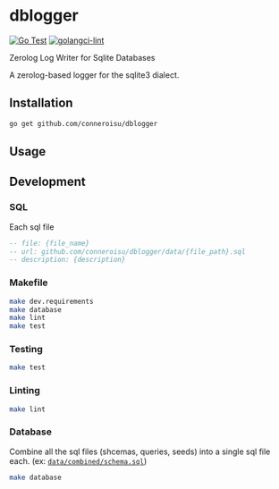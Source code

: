# dblogger

[![Go Test](https://github.com/conneroisu/dblogger/actions/workflows/test.yaml/badge.svg)](https://github.com/conneroisu/dblogger/actions/workflows/test.yaml)
[![golangci-lint](https://github.com/conneroisu/dblogger/actions/workflows/ci.yaml/badge.svg)](https://github.com/conneroisu/dblogger/actions/workflows/ci.yaml)

Zerolog Log Writer for Sqlite Databases

A zerolog-based logger for the sqlite3 dialect.

## Installation

```bash
go get github.com/conneroisu/dblogger
```

## Usage

## Development

### SQL

Each sql file 

```sql
-- file: {file_name}
-- url: github.com/conneroisu/dblogger/data/{file_path}.sql
-- description: {description}
```

### Makefile

```bash
make dev.requirements
make database
make lint
make test
```

### Testing

```bash
make test
```

### Linting

```bash
make lint
```

### Database

Combine all the sql files (shcemas, queries, seeds) into a single sql file each. (ex: [`data/combined/schema.sql`](https://github.com/conneroisu/dblogger/blob/main/data/combined/schema.sql))
```bash
make database
```
